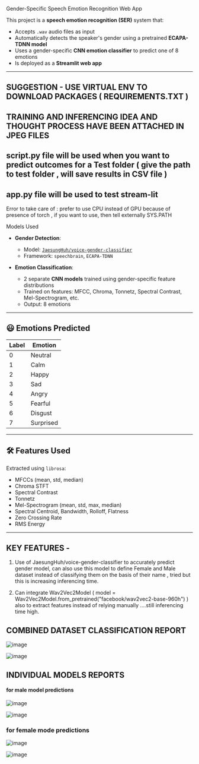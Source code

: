 


Gender-Specific Speech Emotion Recognition Web App

This project is a **speech emotion recognition (SER)** system that:
- Accepts `.wav` audio files as input
- Automatically detects the speaker's gender using a pretrained **ECAPA-TDNN model**
- Uses a gender-specific **CNN emotion classifier** to predict one of 8 emotions
- Is deployed as a **Streamlit web app**

---

## SUGGESTION - USE VIRTUAL ENV TO DOWNLOAD PACKAGES ( REQUIREMENTS.TXT )
## TRAINING AND INFERENCING IDEA AND THOUGHT PROCESS HAVE BEEN ATTACHED IN JPEG FILES 
## script.py file will be used when you want to predict outcomes for a Test folder ( give the path to test folder , will save results in CSV file )
## app.py file will be used to test stream-lit 



Error to take care of :  prefer to use CPU instead of GPU because of presence of torch , if you want to use, then tell externally SYS.PATH

Models Used

- **Gender Detection**:
  - Model: [`JaesungHuh/voice-gender-classifier`](https://huggingface.co/JaesungHuh/voice-gender-classifier)
  - Framework: `speechbrain`, `ECAPA-TDNN`
  
- **Emotion Classification**:
  - 2 separate **CNN models** trained using gender-specific feature distributions
  - Trained on features: MFCC, Chroma, Tonnetz, Spectral Contrast, Mel-Spectrogram, etc.
  - Output: 8 emotions

---

## 😃 Emotions Predicted

| Label | Emotion     |
|-------|-------------|
| 0     | Neutral     |
| 1     | Calm        |
| 2     | Happy       |
| 3     | Sad         |
| 4     | Angry       |
| 5     | Fearful     |
| 6     | Disgust     |
| 7     | Surprised   |

---

## 🛠️ Features Used

Extracted using `librosa`:
- MFCCs (mean, std, median)
- Chroma STFT
- Spectral Contrast
- Tonnetz
- Mel-Spectrogram (mean, std, max, median)
- Spectral Centroid, Bandwidth, Rolloff, Flatness
- Zero Crossing Rate
- RMS Energy

---

## KEY FEATURES - 
1. Use of JaesungHuh/voice-gender-classifier to accurately predict gender model, can also use this model to define Female and Male dataset instead of classifying them on the basis of their name , tried but this is     increasing inferencing time.

2. Can integrate Wav2Vec2Model ( model = Wav2Vec2Model.from_pretrained("facebook/wav2vec2-base-960h") )   also to extract features instead of relying manually ....still inferencing time high.



## COMBINED DATASET CLASSIFICATION REPORT

![image](https://github.com/user-attachments/assets/d1fb9bae-df1b-4d25-adbe-e460cd94f27d)

![image](https://github.com/user-attachments/assets/c048af2f-9715-45f5-890a-a3f744fa4f5b)




## INDIVIDUAL MODELS REPORTS

#### for male model predictions 

![image](https://github.com/user-attachments/assets/b5a55869-e5b5-40c4-a0f6-b7ab5ad4e7ee)

![image](https://github.com/user-attachments/assets/b7768ada-9335-4b36-a461-09627f735a7f)



### for female mode predictions

![image](https://github.com/user-attachments/assets/2c785606-875b-4c5d-89b4-8a43f0680566)

![image](https://github.com/user-attachments/assets/2b583be5-0e8a-483d-88da-6ed14d847896)


